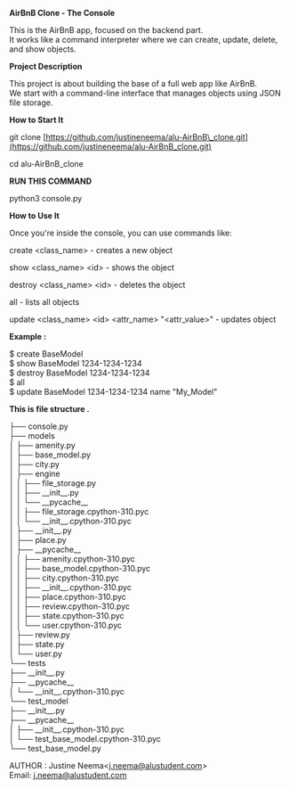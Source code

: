 **AirBnB Clone \- The Console**

This is the AirBnB app, focused on the backend part.    
It works like a command interpreter where we can create, update, delete, and show objects.  

**Project Description**

This project is about building the base of a full web app like AirBnB.    
We start with a command-line interface that manages objects using JSON file storage.

**How to Start It**

git clone [https://github.com/justineneema/alu-AirBnB\_clone.git](https://github.com/justineneema/alu-AirBnB_clone.git)

cd alu-AirBnB\_clone

**RUN THIS COMMAND**

python3 console.py

**How to Use It**

Once you're inside the console, you can use commands like:

create \<class\_name\> \- creates a new object

show \<class\_name\> \<id\> \- shows the object

destroy \<class\_name\> \<id\> \- deletes the object

all \- lists all objects

update \<class\_name\> \<id\> \<attr\_name\> "\<attr\_value\>" \- updates object

**Example :** 

$ create BaseModel  
$ show BaseModel 1234-1234-1234  
$ destroy BaseModel 1234-1234-1234  
$ all  
$ update BaseModel 1234-1234-1234 name "My\_Model"

**This is file structure .**

├── console.py  
├── models  
│   ├── amenity.py  
│   ├── base\_model.py  
│   ├── city.py  
│   ├── engine  
│   │   ├── file\_storage.py  
│   │   ├── \_\_init\_\_.py  
│   │   └── \_\_pycache\_\_  
│   │       ├── file\_storage.cpython-310.pyc  
│   │       └── \_\_init\_\_.cpython-310.pyc  
│   ├── \_\_init\_\_.py  
│   ├── place.py  
│   ├── \_\_pycache\_\_  
│   │   ├── amenity.cpython-310.pyc  
│   │   ├── base\_model.cpython-310.pyc  
│   │   ├── city.cpython-310.pyc  
│   │   ├── \_\_init\_\_.cpython-310.pyc  
│   │   ├── place.cpython-310.pyc  
│   │   ├── review.cpython-310.pyc  
│   │   ├── state.cpython-310.pyc  
│   │   └── user.cpython-310.pyc  
│   ├── review.py  
│   ├── state.py  
│   └── user.py  
└── tests  
    ├── \_\_init\_\_.py  
    ├── \_\_pycache\_\_  
    │   └── \_\_init\_\_.cpython-310.pyc  
    └── test\_model  
        ├── \_\_init\_\_.py  
        ├── \_\_pycache\_\_  
        │   ├── \_\_init\_\_.cpython-310.pyc  
        │   └── test\_base\_model.cpython-310.pyc  
        └── test\_base\_model.py

AUTHOR : Justine Neema\<j.neema@alustudent.com\>  
Email: [j.neema@alustudent.com](mailto:j.neema@alustudent.com)

